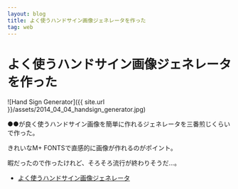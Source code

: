 ```yaml
---
layout: blog
title: よく使うハンドサイン画像ジェネレータを作った
tag: web
---
```


# よく使うハンドサイン画像ジェネレータを作った

![Hand Sign Generator]({{ site.url }}/assets/2014_04_04_handsign_generator.jpg)

●●が良く使うハンドサイン画像を簡単に作れるジェネレータを三番煎じくらいで作った。

きれいなM+ FONTSで直感的に画像が作れるのがポイント。

暇だったので作ったけれど、そろそろ流行が終わりそうだ…。

- [よく使うハンドサイン画像ジェネレータ](http://handsign.xmisao.com/)

